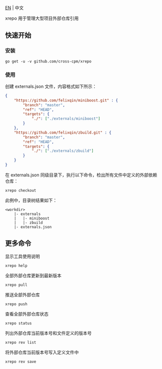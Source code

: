 [EN](README.md) | 中文

xrepo 用于管理大型项目外部仓库引用

## 快速开始

### 安装

```shell
go get -u -v github.com/cross-cpm/xrepo
```

### 使用

创建 externals.json 文件，内容格式如下所示：

```json
{
    "https://github.com/felixqin/miniboost.git" : {
        "branch": "master",
        "ref": "HEAD",
        "targets": {
            "./": ["./externals/miniboost"]
        }
    },
    "https://github.com/felixqin/zbuild.git" : {
        "branch": "master",
        "ref": "HEAD",
        "targets": {
            "./": ["./externals/zbuild"]
        }
    }
}
```

在 externals.json 同级目录下，执行以下命令，检出所有文件中定义的外部依赖仓库：

```shell
xrepo checkout
```

此例中，目录树结果如下：

```
<workdir>
    |- externals
    |   |- miniboost
    |   |- zbuild
    |- externals.json
```

## 更多命令

显示工具使用说明

```shell
xrepo help
```

全部外部仓库更新到最新版本

```shell
xrepo pull
```

推送全部外部仓库

```shell
xrepo push
```

查看全部外部仓库状态

```shell
xrepo status
```

列出外部仓库当前版本号和文件定义的版本号

```shell
xrepo rev list
```

将外部仓库当前版本号写入定义文件中

```shell
xrepo rev save
```
